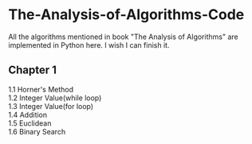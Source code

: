 The-Analysis-of-Algorithms-Code
===============================

All the algorithms mentioned in book "The Analysis of Algorithms" are implemented in Python here. I wish I can finish it. 

Chapter 1
---------
1.1 Horner's Method    
1.2 Integer Value(while loop)    
1.3 Integer Value(for loop)    
1.4 Addition    
1.5 Euclidean    
1.6 Binary Search     

	
